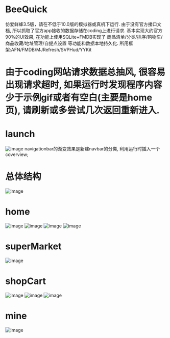 # BeeQuick
仿爱鲜蜂3.5版，请在不低于10.0版的模拟器或真机下运行. 由于没有官方接口文档, 所以抓取了官方app接收的数据存储在coding上进行请求.
基本实现大约官方90%的UI效果, 在功能上使用SQLite+FMDB实现了 商品清单/分类/排序/购物车/商品收藏/地址管理/自提点设置 等功能和数据本地持久化.
所用框架:AFN/FMDB/MJRefresh/SVPHud/YYKit

# 由于coding网站请求数据总抽风, 很容易出现请求超时, 如果运行时发现程序内容少于示例gif或者有空白(主要是home页), 请刷新或多尝试几次返回重新进入.

# launch
![image](https://coding.net/u/YiBaZhuangYuan/p/BeeQuickGif/git/raw/master/launch-min.gif)
navigationbar的渐变效果是新建navbar的分类, 利用运行时插入一个coverview;

# 总体结构
![image](https://coding.net/u/YiBaZhuangYuan/p/BeeQuickGif/git/raw/master/page.gif)

# home
![image](https://coding.net/u/YiBaZhuangYuan/p/BeeQuickGif/git/raw/master/home-1-min.gif)
![image](https://coding.net/u/YiBaZhuangYuan/p/BeeQuickGif/git/raw/master/home-2-min.gif)
![image](https://coding.net/u/YiBaZhuangYuan/p/BeeQuickGif/git/raw/master/home-3-min.gif)
![image](https://coding.net/u/YiBaZhuangYuan/p/BeeQuickGif/git/raw/master/home-4-min.gif)

# superMarket
![image](https://coding.net/u/YiBaZhuangYuan/p/BeeQuickGif/git/raw/master/superMarket-min.gif)

# shopCart
![image](https://coding.net/u/YiBaZhuangYuan/p/BeeQuickGif/git/raw/master/shopCartAddress.gif)
![image](https://coding.net/u/YiBaZhuangYuan/p/BeeQuickGif/git/raw/master/shopCartEdit-min.gif)
![image](https://coding.net/u/YiBaZhuangYuan/p/BeeQuickGif/git/raw/master/shopCartCheckOut-min.gif)

# mine
![image](https://coding.net/u/YiBaZhuangYuan/p/BeeQuickGif/git/raw/master/mine.gif)
